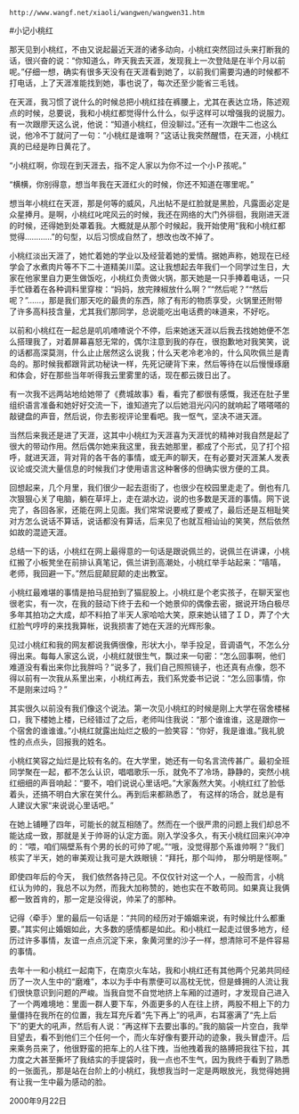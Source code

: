 `http://www.wangf.net/xiaoli/wangwen/wangwen31.htm`

#小记小桃红

那天见到小桃红，不由又说起最近天涯的诸多动向，小桃红突然回过头来打断我的话，很兴奋的说：“你知道么，昨天我去天涯，发现我上一次登陆是在半个月以前呢。”仔细一想，确实有很多天没有在天涯看到她了，以前我们需要沟通的时候都不打电话，上了天涯准能找到她，事也说了，每次还至少能省三毛钱。

在天涯，我习惯了说什么的时候总把小桃红挂在裤腰上，尤其在表达立场，陈述观点的时候，总要说，我和小桃红都觉得什么什么，似乎这样可以增强我的说服力。有一次跟廖天这么说，他说：“知道小桃红，但没聊过。”还有一次跟牛二也这么说，他冷不丁就问了一句：“小桃红是谁啊？”这话让我突然醒悟，在天涯，小桃红真的已经是昨日黄花了。

“小桃红啊，你现在到天涯去，指不定人家以为你不过一个小Ｐ孩呢。”

“横横，你别得意，想当年我在天涯红火的时候，你还不知道在哪里呢。”

想当年小桃红在天涯，那是何等的威风，凡出帖不是红脸就是黑脸，凡露面必定是众星捧月。是啊，小桃红叱咤风云的时候，我还在网络的大门外徘徊，我刚进天涯的时候，还得她到处罩着我。大概就是从那个时候起，我开始使用“我和小桃红都觉得…………”的句型，以后习惯成自然了，想改也改不掉了。

小桃红淡出天涯了，她忙着她的学业以及经营着她的爱情。据她声称，她现在已经学会了水煮肉片等不下二十道精美川菜。这让我想起去年我们一个同学过生日，大家在他家里自力更生做饭吃，小桃红负责做火锅，那天她是一只手捧着电话，一只手忙碌着在各种调料里穿梭：“妈妈，放完辣椒放什么啊？”“然后呢？”“然后呢？”……，那是我们那天吃的最贵的东西，除了有形的物质享受，火锅里还附带了许多高科技含量，尤其我们那同学，总说能吃出电话费的味道来，不好吃。

以前和小桃红在一起总是叽叽喳喳说个不停，后来她迷天涯以后我去找她她便不怎么搭理我了，对着屏幕喜怒无常的，偶尔注意到我的存在，很抱歉地对我笑笑，说的话都高深莫测，什么止止居然这么说我；什么天老冷老冷的，什么风吹佩兰是青岛的。那时候我都跟背武功秘诀一样，先死记硬背下来，然后等待在以后慢慢琢磨和体会，好在那些当年听得我云里雾里的话，现在都云拨日出了。

有一次我不远两站地给她带了《费城故事》看，看完了都很有感慨，我还在肚子里组织语言准备和她好好交流一下，谁知道完了以后她泪光闪闪的就响起了嗒嗒嗒的敲键盘的声音，然后说，你去影视评论里看吧。我一怄气，坚决不进天涯。

当然后来我还是进了天涯，这其中小桃红为天涯喜为天涯忧的精神对我自然是起了很大的带动作用。然后偶尔她来我这里，我去她那里，都成了个形式，见了打个招呼，就进天涯，背对背的各干各的事情，或无声的聊天，在有必要对天涯某人发表议论或交流大量信息的时候我们才使用语言这种奢侈的但确实很方便的工具。

回想起来，几个月里，我们很少一起去逛街了，也很少在校园里走走了。倒也有几次狠狠心关了电脑，躺在草坪上，走在湖水边，说的也多数是天涯的事情。网下说完了，各回各家，还能在网上见面。我们常常说要戒了要戒了，最后还是互相耻笑对方怎么说话不算话，说话都没有算话，后来见了也就互相讪讪的笑笑，然后依然如故的混迹天涯。

总结一下的话，小桃红在网上最得意的一句话是跟说佩兰的，说佩兰在讲课，小桃红搬了小板凳坐在前排认真笔记，佩兰讲到高潮处，小桃红举手站起来：“嘻嘻，老师，我回避一下。”然后屁颠屁颠的走出教室。

小桃红最难堪的事情是拍马屁拍到了猫屁股上。小桃红是个老实孩子，在聊天室也很老实，有一次，在我的鼓动下终于去和一个她景仰的偶像去密，据说开场白极尽多年其拍功之大成，却不料拍了半天人家哈哈大笑，原来她认错了ＩＤ，弄了个大红脸气哼哼的来找我算帐，说我损害了她在天涯的光辉形象。

见过小桃红和我的网友都说我俩很像，形状大小，举手投足，音调语气，不怎么分得出来。每每人家这么说，小桃红就很生气，飘过来一句密：“怎么回事啊，他们难道没有看出来你比我胖吗？”说多了，我们自己照照镜子，也还真有点像，怨不得以前有一次我从系里出来，小桃红再去，我们系党委书记说：“怎么回事情，你不是刚来过吗？”

其实很久以前没有我们像这个说法。第一次见小桃红的时候是刚上大学在宿舍楼梯口，我下楼她上楼，已经错过了之后，老师叫住我说：“那个谁谁谁，这是跟你一个宿舍的谁谁谁。”小桃红就露出灿烂之极的一脸笑容：“你好，我是谁谁。”我礼貌性的点点头，回报我的姓名。

小桃红笑容之灿烂是比较有名的。在大学里，她还有一句名言流传甚广。最初全班同学聚在一起，都不怎么认识，唱唱歌乐一乐，就免不了冷场，静静的，突然小桃红细细的声音响起：“要不，咱们说说心里话吧。”大家轰然大笑。小桃红红了脸低着头，还搞不明白大家在笑什么。再到后来都熟悉了， 有这样的场合，就总是有人建议大家“来说说心里话吧。”

在她上铺睡了四年，可能长的就互相随了。然而在一个很严肃的问题上我们却总不能达成一致，那就是关于帅哥的认定方面。刚入学没多久，有天小桃红回来兴冲冲的：“喂，咱们隔壁系有个男的长的可帅了呢。”“哦，没觉得那个系谁帅啊？”我们核实了半天，她的审美观让我可是大跌眼镜：“拜托，那个叫帅， 那分明是怪啊。”

即使四年后的今天， 我们依然各持己见。不仅仅针对这一个人，一般而言，小桃红认为帅的，我总不以为然，而我大加称赞的，她也实在不敢苟同。如果真让我俩都一致首肯的，那一定是没得说，帅呆了的那种。

记得〈牵手〉里的最后一句话是：“共同的经历对于婚姻来说，有时候比什么都重要。”其实何止婚姻如此，大多数的感情都是如此。和小桃红一起走过很多地方，经历过许多事情，友谊一点点沉淀下来，象黄河里的沙子一样，想清除可不是件容易的事情。

去年十一和小桃红一起南下，在南京火车站，我和小桃红还有其他两个兄弟共同经历了一次人生中的“磨难”，本以为手中有票便可以高枕无忧，但是蜂拥的人流让我们很快意识到问题的严峻。当我自觉不自觉地挤上车厢的过道时，才发现自己进入了一个两难境地：里面一群人要下车，外面更多的人在往上挤，两股不相上下的力量僵持在我所在的位置，我左耳充斥着“先下再上”的吼声，右耳塞满了“先上后下”的更大的吼声，然后有人说：“再这样下去要出事的。”我的脑袋一片空白，我举目望去，看不到他们三个任何一个，而火车好像有要开动的迹象，我头冒虚汗。后来乘务员来了，他很野蛮的把车上的人往下拽，当他拽着我的胳膊把我往下拉，其力度之大甚至撕坏了我结实的手提袋时，我一点也不生气，因为我终于看到了熟悉的一张面孔，那是站在台阶上的小桃红，我想我当时一定是两眼放光，我觉得她拥有让我一生中最为感动的脸。

2000年9月22日